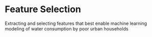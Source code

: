 # Feature Selection
Extracting and selecting features that best enable machine learning modeling of water consumption by poor urban households
